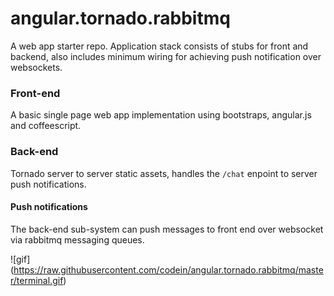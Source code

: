 angular.tornado.rabbitmq
========================

A web app starter repo. Application stack consists of stubs for front and backend, also includes minimum wiring for achieving push notification over websockets.

### Front-end
A basic single page web app implementation using bootstraps, angular.js and coffeescript.

### Back-end
Tornado server to server static assets, handles the `/chat` enpoint to server push notifications.

#### Push notifications
The back-end sub-system can push messages to front end over websocket via rabbitmq messaging queues.

![gif] (https://raw.githubusercontent.com/codein/angular.tornado.rabbitmq/master/terminal.gif)

